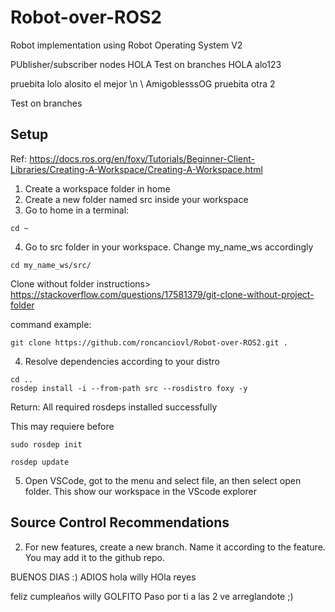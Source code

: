# Robot-over-ROS2
Robot implementation using Robot Operating System V2

PUblisher/subscriber nodes
HOLA 
Test on branches
HOLA alo123

pruebita lolo
alosito el mejor
\n  \\ AmigoblesssOG
pruebita otra 2

Test on branches


## Setup

Ref: https://docs.ros.org/en/foxy/Tutorials/Beginner-Client-Libraries/Creating-A-Workspace/Creating-A-Workspace.html

1. Create a workspace folder in home
2. Create a new folder named src inside your workspace 
3. Go to home in a terminal: 

```shell script
cd ~
```

4. Go to src folder in your workspace. Change my_name_ws accordingly

```shell script
cd my_name_ws/src/
```

Clone without folder instructions> https://stackoverflow.com/questions/17581379/git-clone-without-project-folder 

command example: 
```shell script
git clone https://github.com/roncanciovl/Robot-over-ROS2.git .
```

4. Resolve dependencies according to your distro
```shell script
cd ..
rosdep install -i --from-path src --rosdistro foxy -y
```
Return: All required rosdeps installed successfully

This may requiere before

```shell script
sudo rosdep init
```
```shell script
rosdep update
```

5. Open VSCode, got to the menu and select file, an then select open folder. This show our workspace in the VScode explorer



## Source Control Recommendations


2. For new features, create a new branch. Name it according to the feature. You may add it to the github repo.





BUENOS DIAS :)
ADIOS 
hola willy
HOla reyes

feliz cumpleaños willy
GOLFITO
Paso por ti a las 2 ve arreglandote ;)
